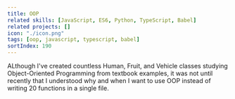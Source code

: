 ```yaml
---
title: OOP
related skills: [JavaScript, ES6, Python, TypeScript, Babel]
related projects: []
icon: "./icon.png"
tags: [oop, javascript, typescript, babel]
sortIndex: 190
---
```


ALthough I've created countless Human, Fruit, and Vehicle classes studying Object-Oriented Programming from textbook examples, it was not until recently that I understood why and when I want to use OOP instead of writing 20 functions in a single file.
